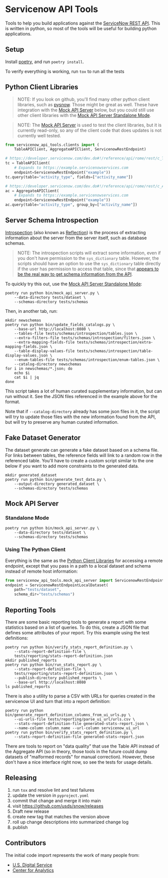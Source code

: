 # Servicenow API Tools

Tools to help you build applications against the [ServiceNow REST
API](https://docs.servicenow.com/bundle/rome-application-development/page/build/applications/concept/api-rest.html).
This is written in python, so most of the tools will be useful for building
python applications.

## Setup

Install [poetry](https://python-poetry.org), and run `poetry install`.

To verify everything is working, run `tox` to run all the tests

## Python Client Libraries

> NOTE: If you look on github, you'll find many other python client libraries,
> such as [pysnow](https://github.com/rbw/pysnow). Those might be great as well.
> These have integration with the [Mock API Server](#mock-api-server) below, but
> you could still use other client libraries with the [Mock API Server
> Standalone Mode](#standalone-mode).

> NOTE: The [Mock API Server](#mock-api-server) is used to test the client
> libraries, but it is currently read-only, so any of the client code that does
> updates is not currently well tested.

```python
from servicenow_api_tools.clients import (
    TableAPIClient, AggregateAPIClient, ServicenowRestEndpoint)

# https://developer.servicenow.com/dev.do#!/reference/api/rome/rest/c_TableAPI
tc = TableAPIClient(
    # Expands to https://example.servicenowservices.com
    endpoint=ServicenowRestEndpoint("example"))
tc.query(table="activity_type", fields=["activity_name"])

# https://developer.servicenow.com/dev.do#!/reference/api/rome/rest/c_AggregateAPI
ac = AggregateAPIClient(
    # Expands to https://example.servicenowservices.com
    endpoint=ServicenowRestEndpoint("example"))
ac.query(table="activity_type", group_by=["activity_name"])
```

## Server Schema Introspection

[Introspection](https://graphql.org/learn/introspection/) (also known as [Reflection](https://docs.sqlalchemy.org/en/14/core/reflection.html)) is the process of extracting information about the server from the server itself, such as database schemas.

> NOTE: The introspection scripts will extract some information, even if you
> don't have permission to the `sys_dictionary` table. However, the scripts
> should have an option to use the `sys_dictionary` table directly if the user
> has permission to access that table, since that [appears to be the real way to
> get schema information from the
> API](https://community.servicenow.com/community?id=community_question&sys_id=c8aa472ddb5cdbc01dcaf3231f96190a).

To quickly try this out, use the [Mock API Server Standalone
Mode](#standalone-mode):

```shell
poetry run python bin/mock_api_server.py \
    --data-directory tests/dataset \
    --schemas-directory tests/schemas
```

Then, in another tab, run:

```
mkdir newschemas
poetry run python bin/update_fields_catalogs.py \
    --base-url http://localhost:8080 \
    --tables-file tests/schemas/introspection/tables.json \
    --extra-filters-file tests/schemas/introspection/filters.json \
    --extra-mapping-fields-file tests/schemas/introspection/extra-mapping-fields.json \
    --table-display-values-file tests/schemas/introspection/table-display-values.json \
    --enum-tables-file tests/schemas/introspection/enum-tables.json \
    --catalog-directory newschemas
for i in newschemas/*.json; do
    echo $i
    cat $i | jq
done
```

This script takes a lot of human curated supplementary information, but can run
without it. See the JSON files referenced in the example above for the format.

Note that if `--catalog-directory` already has some json files in it, the script
will try to update those files with the new information found from the API, but
will try to preserve any human curated information.

## Fake Dataset Generator

The dataset generate can generate a fake dataset based on a schema file. For
links between tables, the reference fields will link to a random row in the
referenced table. You'll have to create a custom script similar to the one below
if you want to add more constraints to the generated data.

```shell
mkdir generated_dataset
poetry run python bin/generate_test_data.py \
    --output-directory generated_dataset \
    --schemas-directory tests/schemas
```

## Mock API Server

### Standalone Mode

```shell
poetry run python bin/mock_api_server.py \
    --data-directory tests/dataset \
    --schemas-directory tests/schemas
```

### Using The Python Client

Everything is the same as the [Python Client
Libraries](#python-client-libraries) for accessing a remote endpoint, except
that you pass in a path to a local dataset and schema instead of remote host
information:

```python
from servicenow_api_tools.mock_api_server import ServicenowRestEndpointLocalDataset
endpoint = ServicenowRestEndpointLocalDataset(
    path="tests/dataset",
    schema_dir="tests/schemas")
```

## Reporting Tools

There are some basic reporting tools to generate a report with some statistics
based on a list of queries. To do this, create a JSON file that defines some
attributes of your report. Try this example using the test definitions:

```shell
poetry run python bin/verify_stats_report_definition.py \
    --stats-report-definition-file \
    tests/reporting/stats-report-definition.json
mkdir published_reports
poetry run python bin/run_stats_report.py \
    --stats-report-definition-file \
    tests/reporting/stats-report-definition.json \
    --publish-directory published_reports \
    --base-url http://localhost:8080
ls published_reports
```

There is also a utility to parse a CSV with URLs for queries created in the
servicenow UI and turn that into a report definition:

```shell
poetry run python bin/generate_report_definition_columns_from_ui_urls.py \
    --ui-urls-file tests/reporting/parse_ui_url/urls.csv \
    --stats-report-definition-file generated-stats-report.json \
    --name-column column_name --url-column servicenow_ui_url
poetry run python bin/verify_stats_report_definition.py \
    --stats-report-definition-file generated-stats-report.json
```

There are tools to report on "data quality" that use the Table API instead of
the Aggregate API (so in theory, those tools in the future could dump datasets
of "malformed records" for manual correction). However, these don't have a nice
interface right now, so see the tests for usage details.

## Releasing

1. run `tox` and resolve lint and test failures
1. update the version in `pyproject.yoml`
1. commit that change and merge it into main
1. visit https://github.com/usds/snow/releases
1. Draft new release
1. create new tag that matches the version above
1. roll up change descriptions into summarized change log
1. publish

## Contributors

The initial code import represents the work of many people from:
- [U.S. Digital Service](https://usds.gov)
- [Center for Analytics](https://www.state.gov/about-us-office-of-management-strategy-and-solutions/#cfa)
